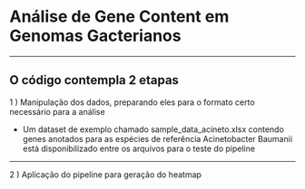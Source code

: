 # Análise de Gene Content em Genomas Gacterianos
---
## O código contempla 2 etapas

1 ) Manipulação dos dados, preparando eles para o formato certo necessário para a análise

 - Um dataset de exemplo chamado sample_data_acineto.xlsx contendo genes anotados para as espécies de referência Acinetobacter Baumanii está disponibilizado entre os arquivos para o teste do pipeline
---

 2 ) Aplicação do pipeline para geração do heatmap
